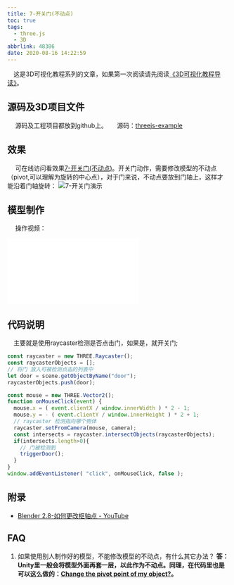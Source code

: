 ```yaml
---
title: 7-开关门(不动点)
toc: true
tags:
  - three.js
  - 3D
abbrlink: 48386
date: 2020-08-16 14:22:59
---
```


&emsp;这是3D可视化教程系列的文章，如果第一次阅读请先阅读[《3D可视化教程导读》](/posts/30679)。

## 源码及3D项目文件
&emsp; 源码及工程项目都放到github上。
&emsp; 源码：[threejs-example](https://github.com/alwxkxk/threejs-example)


## 效果
&emsp; 可在线访问看效果[7-开关门(不动点)](http://3d.scaugreen.cn/7-open-door.html)。开关门动作，需要修改模型的不动点（pivot,可以理解为旋转的中心点），对于门来说，不动点要放到门轴上，这样才能沿着门轴旋转：
![7-开关门演示](/blog_images/3d/7-开关门演示.gif)

## 模型制作
&emsp; 操作视频：

<iframe src="//player.bilibili.com/player.html?bvid=BV1ui4y1P7bH&page=1" scrolling="no" border="0" frameborder="no" framespacing="0" allowfullscreen="true" class="bilibili-video"> </iframe>

## 代码说明
&emsp;主要就是使用raycaster检测是否点击门，如果是，就开关门;
```js
const raycaster = new THREE.Raycaster();
const raycasterObjects = [];
// 将门 放入可被检测点击的列表中
let door = scene.getObjectByName("door");
raycasterObjects.push(door);

const mouse = new THREE.Vector2();
function onMouseClick(event) {
  mouse.x = ( event.clientX / window.innerWidth ) * 2 - 1;
  mouse.y = - ( event.clientY / window.innerHeight ) * 2 + 1;
  // raycaster 检测指向哪个物体
  raycaster.setFromCamera(mouse, camera);
  const intersects = raycaster.intersectObjects(raycasterObjects);
  if(intersects.length>0){
    // 门被检测到
    triggerDoor();
  }
}
window.addEventListener( "click", onMouseClick, false );
```
## 附录
- [Blender 2.8-如何更改枢轴点 - YouTube](https://www.youtube.com/watch?v=RGrXpBB_ekk)

## FAQ
1. 如果使用别人制作好的模型，不能修改模型的不动点，有什么其它办法？
__答：Unity里一般会将模型外面再套一层，以此作为不动点。同理，在代码里也是可以这么做的：[Change the pivot point of my object?](https://github.com/mrdoob/three.js/issues/1364)。__
